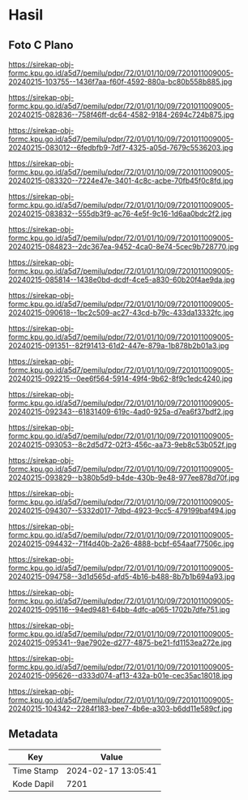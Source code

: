 # Hasil

## Foto C Plano

https://sirekap-obj-formc.kpu.go.id/a5d7/pemilu/pdpr/72/01/01/10/09/7201011009005-20240215-103755--1436f7aa-f60f-4592-880a-bc80b558b885.jpg

https://sirekap-obj-formc.kpu.go.id/a5d7/pemilu/pdpr/72/01/01/10/09/7201011009005-20240215-082836--758f46ff-dc64-4582-9184-2694c724b875.jpg

https://sirekap-obj-formc.kpu.go.id/a5d7/pemilu/pdpr/72/01/01/10/09/7201011009005-20240215-083012--6fedbfb9-7df7-4325-a05d-7679c5536203.jpg

https://sirekap-obj-formc.kpu.go.id/a5d7/pemilu/pdpr/72/01/01/10/09/7201011009005-20240215-083320--7224e47e-3401-4c8c-acbe-70fb45f0c8fd.jpg

https://sirekap-obj-formc.kpu.go.id/a5d7/pemilu/pdpr/72/01/01/10/09/7201011009005-20240215-083832--555db3f9-ac76-4e5f-9c16-1d6aa0bdc2f2.jpg

https://sirekap-obj-formc.kpu.go.id/a5d7/pemilu/pdpr/72/01/01/10/09/7201011009005-20240215-084823--2dc367ea-9452-4ca0-8e74-5cec9b728770.jpg

https://sirekap-obj-formc.kpu.go.id/a5d7/pemilu/pdpr/72/01/01/10/09/7201011009005-20240215-085814--1438e0bd-dcdf-4ce5-a830-60b20f4ae9da.jpg

https://sirekap-obj-formc.kpu.go.id/a5d7/pemilu/pdpr/72/01/01/10/09/7201011009005-20240215-090618--1bc2c509-ac27-43cd-b79c-433da13332fc.jpg

https://sirekap-obj-formc.kpu.go.id/a5d7/pemilu/pdpr/72/01/01/10/09/7201011009005-20240215-091351--82f91413-61d2-447e-879a-1b878b2b01a3.jpg

https://sirekap-obj-formc.kpu.go.id/a5d7/pemilu/pdpr/72/01/01/10/09/7201011009005-20240215-092215--0ee6f564-5914-49f4-9b62-8f9c1edc4240.jpg

https://sirekap-obj-formc.kpu.go.id/a5d7/pemilu/pdpr/72/01/01/10/09/7201011009005-20240215-092343--61831409-619c-4ad0-925a-d7ea6f37bdf2.jpg

https://sirekap-obj-formc.kpu.go.id/a5d7/pemilu/pdpr/72/01/01/10/09/7201011009005-20240215-093053--8c2d5d72-02f3-456c-aa73-9eb8c53b052f.jpg

https://sirekap-obj-formc.kpu.go.id/a5d7/pemilu/pdpr/72/01/01/10/09/7201011009005-20240215-093829--b380b5d9-b4de-430b-9e48-977ee878d70f.jpg

https://sirekap-obj-formc.kpu.go.id/a5d7/pemilu/pdpr/72/01/01/10/09/7201011009005-20240215-094307--5332d017-7dbd-4923-9cc5-479199baf494.jpg

https://sirekap-obj-formc.kpu.go.id/a5d7/pemilu/pdpr/72/01/01/10/09/7201011009005-20240215-094432--71f4d40b-2a26-4888-bcbf-654aaf77506c.jpg

https://sirekap-obj-formc.kpu.go.id/a5d7/pemilu/pdpr/72/01/01/10/09/7201011009005-20240215-094758--3d1d565d-afd5-4b16-b488-8b7b1b694a93.jpg

https://sirekap-obj-formc.kpu.go.id/a5d7/pemilu/pdpr/72/01/01/10/09/7201011009005-20240215-095116--94ed9481-64bb-4dfc-a065-1702b7dfe751.jpg

https://sirekap-obj-formc.kpu.go.id/a5d7/pemilu/pdpr/72/01/01/10/09/7201011009005-20240215-095341--9ae7902e-d277-4875-be21-fd1153ea272e.jpg

https://sirekap-obj-formc.kpu.go.id/a5d7/pemilu/pdpr/72/01/01/10/09/7201011009005-20240215-095626--d333d074-af13-432a-b01e-cec35ac18018.jpg

https://sirekap-obj-formc.kpu.go.id/a5d7/pemilu/pdpr/72/01/01/10/09/7201011009005-20240215-104342--2284f183-bee7-4b6e-a303-b6dd11e589cf.jpg


## Metadata

| Key        | Value               |
| ---------- | ------------------- |
| Time Stamp | 2024-02-17 13:05:41 |
| Kode Dapil | 7201                |



